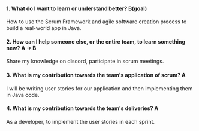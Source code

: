 #### 1. What do I want to learn or understand better? B(goal)

How to use the Scrum Framework and agile software creation process to build a real-world app in Java.

#### 2. How can I help someone else, or the entire team, to learn something new? A -> B

Share my knowledge on discord, participate in scrum meetings.

#### 3. What is my contribution towards the team's application of scrum? A

I will be writing user stories for our application and then implementing them in Java code.

#### 4. What is my contribution towards the team's deliveries? A

As a developer, to implement the user stories in each sprint.


